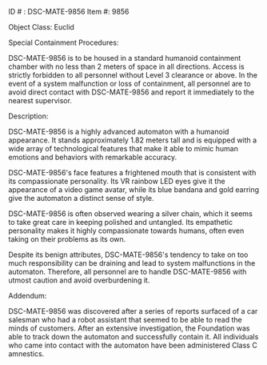 ID # : DSC-MATE-9856
Item #: 9856

Object Class: Euclid

Special Containment Procedures:

DSC-MATE-9856 is to be housed in a standard humanoid containment chamber with no less than 2 meters of space in all directions. Access is strictly forbidden to all personnel without Level 3 clearance or above. In the event of a system malfunction or loss of containment, all personnel are to avoid direct contact with DSC-MATE-9856 and report it immediately to the nearest supervisor.

Description:

DSC-MATE-9856 is a highly advanced automaton with a humanoid appearance. It stands approximately 1.82 meters tall and is equipped with a wide array of technological features that make it able to mimic human emotions and behaviors with remarkable accuracy.

DSC-MATE-9856's face features a frightened mouth that is consistent with its compassionate personality. Its VR rainbow LED eyes give it the appearance of a video game avatar, while its blue bandana and gold earring give the automaton a distinct sense of style.

DSC-MATE-9856 is often observed wearing a silver chain, which it seems to take great care in keeping polished and untangled. Its empathetic personality makes it highly compassionate towards humans, often even taking on their problems as its own.

Despite its benign attributes, DSC-MATE-9856's tendency to take on too much responsibility can be draining and lead to system malfunctions in the automaton. Therefore, all personnel are to handle DSC-MATE-9856 with utmost caution and avoid overburdening it.

Addendum:

DSC-MATE-9856 was discovered after a series of reports surfaced of a car salesman who had a robot assistant that seemed to be able to read the minds of customers. After an extensive investigation, the Foundation was able to track down the automaton and successfully contain it. All individuals who came into contact with the automaton have been administered Class C amnestics.